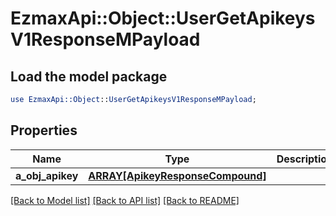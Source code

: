 # EzmaxApi::Object::UserGetApikeysV1ResponseMPayload

## Load the model package
```perl
use EzmaxApi::Object::UserGetApikeysV1ResponseMPayload;
```

## Properties
Name | Type | Description | Notes
------------ | ------------- | ------------- | -------------
**a_obj_apikey** | [**ARRAY[ApikeyResponseCompound]**](ApikeyResponse.md) |  | 

[[Back to Model list]](../README.md#documentation-for-models) [[Back to API list]](../README.md#documentation-for-api-endpoints) [[Back to README]](../README.md)


